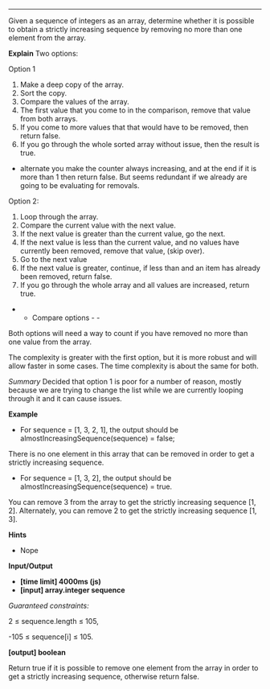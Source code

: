 

---
Given a sequence of integers as an array, determine whether it is possible to obtain a strictly increasing sequence by removing no more than one element from the array.

**Explain**
Two options:

Option 1
1. Make a deep copy of the array.
2. Sort the copy.
3. Compare the values of the array. 
4. The first value that you come to in the comparison, remove that value from both arrays.
5. If you come to more values that that would have to be removed, then return false.
6. If you go through the whole sorted array without issue, then the result is true.

 - alternate you make the counter always increasing, and at the end if it is more than 1 then return false. But seems redundant if we already are going to be evaluating for removals.

Option 2:
1. Loop through the array.
2. Compare the current value with the next value.
3. If the next value is greater than the current value, go the next.
4. If the next value is less than the current value, and no values have currently been removed, remove that value, (skip over).
5. Go to the next value
6. If  the next value is greater, continue, if less than and an item has already been removed, return false.
7. If you go through the whole array and all values are increased, return true.

- - Compare options - -

Both options will need a way to count if you have removed no more than one value from the array.

The complexity is greater with the first option, but it is more robust and will allow faster in some cases. The time complexity is about the same for both.

*Summary*
Decided that option 1 is poor for a number of reason, mostly because we are trying to change the list while we are currently looping through it and it can cause issues.

**Example**

- For sequence = [1, 3, 2, 1], the output should be
almostIncreasingSequence(sequence) = false;

There is no one element in this array that can be removed in order to get a strictly increasing sequence.

- For sequence = [1, 3, 2], the output should be
almostIncreasingSequence(sequence) = true.

You can remove 3 from the array to get the strictly increasing sequence [1, 2]. Alternately, you can remove 2 to get the strictly increasing sequence [1, 3].

**Hints**
-   Nope

**Input/Output**

- **[time limit] 4000ms (js)**
- **[input] array.integer sequence**

*Guaranteed constraints:*

2 ≤ sequence.length ≤ 105,

-105 ≤ sequence[i] ≤ 105.

**[output] boolean**

Return true if it is possible to remove one element from the array in order to get a strictly increasing sequence, otherwise return false.
